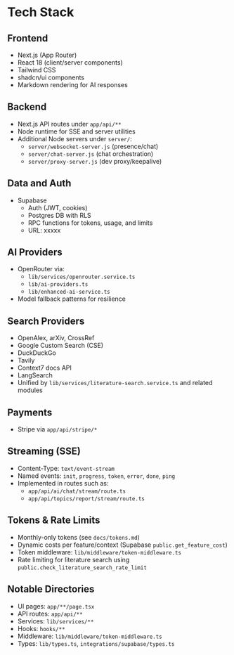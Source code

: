 # Tech Stack

## Frontend
- Next.js (App Router)
- React 18 (client/server components)
- Tailwind CSS
- shadcn/ui components
- Markdown rendering for AI responses

## Backend
- Next.js API routes under `app/api/**`
- Node runtime for SSE and server utilities
- Additional Node servers under `server/`:
  - `server/websocket-server.js` (presence/chat)
  - `server/chat-server.js` (chat orchestration)
  - `server/proxy-server.js` (dev proxy/keepalive)

## Data and Auth
- Supabase
  - Auth (JWT, cookies)
  - Postgres DB with RLS
  - RPC functions for tokens, usage, and limits
  - URL: xxxxx

## AI Providers
- OpenRouter via:
  - `lib/services/openrouter.service.ts`
  - `lib/ai-providers.ts`
  - `lib/enhanced-ai-service.ts`
- Model fallback patterns for resilience

## Search Providers
- OpenAlex, arXiv, CrossRef
- Google Custom Search (CSE)
- DuckDuckGo
- Tavily
- Context7 docs API
- LangSearch
- Unified by `lib/services/literature-search.service.ts` and related modules

## Payments
- Stripe via `app/api/stripe/*`

## Streaming (SSE)
- Content-Type: `text/event-stream`
- Named events: `init`, `progress`, `token`, `error`, `done`, `ping`
- Implemented in routes such as:
  - `app/api/ai/chat/stream/route.ts`
  - `app/api/topics/report/stream/route.ts`

## Tokens & Rate Limits
- Monthly-only tokens (see `docs/tokens.md`)
- Dynamic costs per feature/context (Supabase `public.get_feature_cost`)
- Token middleware: `lib/middleware/token-middleware.ts`
- Rate limiting for literature search using `public.check_literature_search_rate_limit`

## Notable Directories
- UI pages: `app/**/page.tsx`
- API routes: `app/api/**`
- Services: `lib/services/**`
- Hooks: `hooks/**`
- Middleware: `lib/middleware/token-middleware.ts`
- Types: `lib/types.ts`, `integrations/supabase/types.ts`
